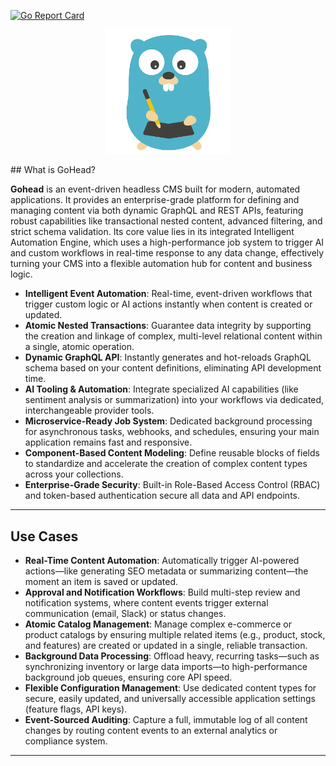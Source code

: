 <!-- markdownlint-disable-next-line MD041 -->
[![Go Report Card](https://goreportcard.com/badge/github.com/gohead-cms/gohead)](https://goreportcard.com/report/github.com/gohead-cms/gohead)
<p style="text-align: center;">
  <img src="assets/pic/gohead_logo.png" width="200" />
</p>
## What is GoHead?

**Gohead** is an event-driven headless CMS built for modern, automated applications. It provides an enterprise-grade platform for defining and managing content via both dynamic GraphQL and REST APIs, featuring robust capabilities like transactional nested content, advanced filtering, and strict schema validation. Its core value lies in its integrated Intelligent Automation Engine, which uses a high-performance job system to trigger AI and custom workflows in real-time response to any data change, effectively turning your CMS into a flexible automation hub for content and business logic.

* **Intelligent Event Automation**: Real-time, event-driven workflows that trigger custom logic or AI actions instantly when content is created or updated.
* **Atomic Nested Transactions**: Guarantee data integrity by supporting the creation and linkage of complex, multi-level relational content within a single, atomic operation.
* **Dynamic GraphQL API**: Instantly generates and hot-reloads GraphQL schema based on your content definitions, eliminating API development time.
* **AI Tooling & Automation**: Integrate specialized AI capabilities (like sentiment analysis or summarization) into your workflows via dedicated, interchangeable provider tools.
* **Microservice-Ready Job System**: Dedicated background processing for asynchronous tasks, webhooks, and schedules, ensuring your main application remains fast and responsive.
* **Component-Based Content Modeling**: Define reusable blocks of fields to standardize and accelerate the creation of complex content types across your collections.
* **Enterprise-Grade Security**: Built-in Role-Based Access Control (RBAC) and token-based authentication secure all data and API endpoints.

---

## Use Cases

* **Real-Time Content Automation**: Automatically trigger AI-powered actions—like generating SEO metadata or summarizing content—the moment an item is saved or updated.
* **Approval and Notification Workflows**: Build multi-step review and notification systems, where content events trigger external communication (email, Slack) or status changes.
* **Atomic Catalog Management**: Manage complex e-commerce or product catalogs by ensuring multiple related items (e.g., product, stock, and features) are created or updated in a single, reliable transaction.
* **Background Data Processing**: Offload heavy, recurring tasks—such as synchronizing inventory or large data imports—to high-performance background job queues, ensuring core API speed.
* **Flexible Configuration Management**: Use dedicated content types for secure, easily updated, and universally accessible application settings (feature flags, API keys).
* **Event-Sourced Auditing**: Capture a full, immutable log of all content changes by routing content events to an external analytics or compliance system.
---

